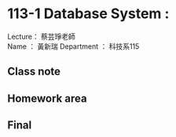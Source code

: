 # 113-1 Database System :
Lecture： 蔡芸琤老師  
Name ： 黃新瑞
Department ： 科技系115

## Class note
## Homework area
## Final
